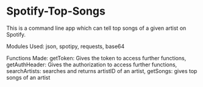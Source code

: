 # Spotify-Top-Songs
This is a command line app which can tell top songs of a given artist on Spotify.

Modules Used:
    json,
    spotipy,
    requests,
    base64

Functions Made:
    getToken: Gives the token to access further functions,
    getAuthHeader: Gives the authorization to access further functions,
    searchArtists: searches and returns artistID of an artist,
    getSongs: gives top songs of an artist
